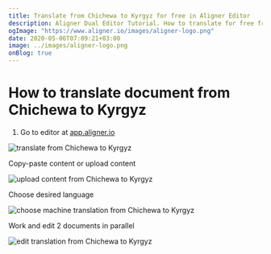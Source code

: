 ```yaml
---
title: Translate from Chichewa to Kyrgyz for free in Aligner Editor
description: Aligner Dual Editor Tutorial. How to translate for free from Chichewa to Kyrgyz. Aligner is multilingual document management platform. 
ogImage: "https://www.aligner.io/images/aligner-logo.png"
date: 2020-05-06T07:09:21+03:00
image: ../images/aligner-logo.png
onBlog: true
---
```


# How to translate document from Chichewa to Kyrgyz

1. Go to editor at [app.aligner.io](https://app.aligner.io "Aligner App web page")

![translate from Chichewa to Kyrgyz](../aligner-blank-editor.png "translate from Chichewa to Kyrgyz")

Copy-paste content or upload content

![upload content from Chichewa to Kyrgyz](../aligner-uploaded-document.png "upload content from Chichewa to Kyrgyz")

Choose desired language

![choose machine translation from Chichewa to Kyrgyz](../aligner-language-dropdown.png "choose machine translation from Chichewa to Kyrgyz")

Work and edit 2 documents in parallel

![edit translation from Chichewa to Kyrgyz](../aligner-double-sitded-editor.png "edit translation from Chichewa to Kyrgyz")

